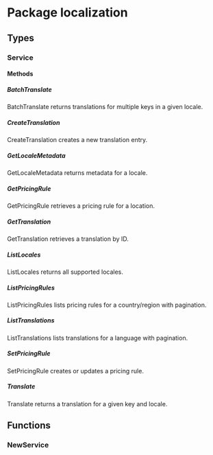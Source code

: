 # Package localization

## Types

### Service

#### Methods

##### BatchTranslate

BatchTranslate returns translations for multiple keys in a given locale.

##### CreateTranslation

CreateTranslation creates a new translation entry.

##### GetLocaleMetadata

GetLocaleMetadata returns metadata for a locale.

##### GetPricingRule

GetPricingRule retrieves a pricing rule for a location.

##### GetTranslation

GetTranslation retrieves a translation by ID.

##### ListLocales

ListLocales returns all supported locales.

##### ListPricingRules

ListPricingRules lists pricing rules for a country/region with pagination.

##### ListTranslations

ListTranslations lists translations for a language with pagination.

##### SetPricingRule

SetPricingRule creates or updates a pricing rule.

##### Translate

Translate returns a translation for a given key and locale.

## Functions

### NewService
